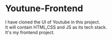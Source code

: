 # Youtune-Frontend
I have cloned the UI of Youtube in this project.
<br>
It will contain HTML,CSS and JS as its tech stack.
<br>
It's my frontend project.
